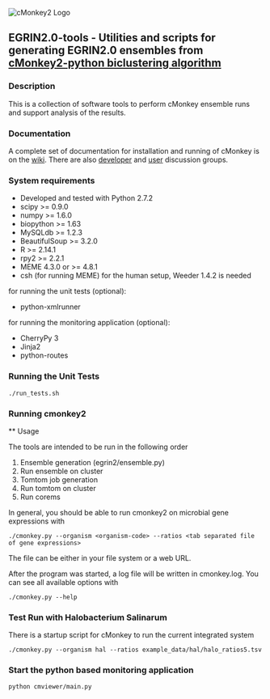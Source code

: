 ![cMonkey2 Logo](https://github.com/baliga-lab/cmonkey2/blob/master/graphics/cmonkey2_logo_80px.png "cMonkey2 Logo")

## EGRIN**2.0**-tools - Utilities and scripts for generating EGRIN**2.0** ensembles from [cMonkey2-python biclustering algorithm](https://github.com/baliga-lab/cmonkey2/)

### Description

This is a collection of software tools to perform cMonkey ensemble runs and support analysis of the results.

### Documentation

A complete set of documentation for installation and running of cMonkey is on the [wiki](https://github.com/baliga-lab/cmonkey2/wiki). There are also [developer](https://groups.google.com/d/forum/cmonkey-dev) and [user](https://groups.google.com/d/forum/cmonkey-users) discussion groups. 

### System requirements

* Developed and tested with Python 2.7.2
* scipy >= 0.9.0
* numpy >= 1.6.0
* biopython >= 1.63
* MySQLdb >= 1.2.3
* BeautifulSoup >= 3.2.0
* R >= 2.14.1
* rpy2 >= 2.2.1
* MEME 4.3.0 or >= 4.8.1
* csh (for running MEME)
for the human setup, Weeder 1.4.2 is needed

for running the unit tests (optional):

* python-xmlrunner 

for running the monitoring application (optional):

* CherryPy 3
* Jinja2
* python-routes

### Running the Unit Tests

    ./run_tests.sh

### Running cmonkey2

** Usage

The tools are intended to be run in the following order

1. Ensemble generation (egrin2/ensemble.py)
2. Run ensemble on cluster
3. Tomtom job generation
4. Run tomtom on cluster
5. Run corems

In general, you should be able to run cmonkey2 on microbial gene
expressions with

    ./cmonkey.py --organism <organism-code> --ratios <tab separated file of gene expressions>

The file can be either in your file system or a web URL.

After the program was started, a log file will be written in cmonkey.log. You
can see all available options with

    ./cmonkey.py --help

### Test Run with Halobacterium Salinarum

There is a startup script for cMonkey to run the current integrated
system

    ./cmonkey.py --organism hal --ratios example_data/hal/halo_ratios5.tsv

### Start the python based monitoring application

    python cmviewer/main.py






